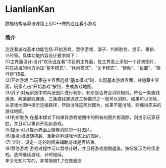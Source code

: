 # LianlianKan
数据结构与算法课程上用C++做的连连看小游戏
### 简介
连连看游戏基本功能包括:开始游戏、暂停游戏、消子、判断胜负、提示、重排、计时等。具体功能内容设计要求如下：    
(1)主界面设计:设计“欢乐连连看”项目的主界面，在主界面上添加一个背景图片，并在适当的地方添加“基本模式”、“休闲模式”、“关卡模式”、“帮助”、“设置”、“排行榜”按钮。    
(2)开始游戏:当玩家在主界面选择“基本模式”时，出现基本游戏界面，并隐藏主界面，玩家点击“开始游戏”按钮，生成游戏地图。    
(3)消子:对玩家选中的两张图片进行判断，判断是否符合消除规则。符合一条直线连通、两条直线连通、三条直线连通这三种情况之一就可以消除。如果可以消除，从游戏地图中提示连接路径，然后消除这两张图片。如果不能消除，则保持原来的游戏地图。    
(4)判断胜负:在基本模式下如果将游戏地图中的所有的图片都消除，则提示玩家获胜，并且可以重新开始新游戏。   
(5)提示:可以提示界面上能够消除的一对图片。   
(6)重排:根据随机数，重新排列游戏地图上的图片。   
(7) 计时：设定一定的时间来辅助游戏是否结束。   
(8)暂停游戏:游戏过程中可以暂停计时，并且将游戏地图遮盖，按钮显示为继续游戏。选择继续游戏，计时继续。  
年少无知时写的，非常简陋T_T仅做留念   

